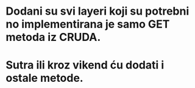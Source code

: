 # Dodani su svi layeri koji su potrebni no implementirana je samo GET metoda iz CRUDA.
# Sutra ili kroz vikend ću dodati i ostale metode.